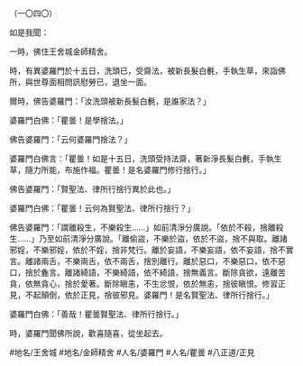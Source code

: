 （一〇四〇）

如是我聞：

一時，佛住王舍城金師精舍。

時，有異婆羅門於十五日，洗頭已，受齋法，被新長髮白㲲，手執生草，來詣佛所，與世尊面相問訊慰勞已，退坐一面。

爾時，佛告婆羅門：「汝洗頭被新長髮白㲲，是誰家法？」

婆羅門白佛：「瞿曇！是學捨法。」

佛告婆羅門：「云何婆羅門捨法？」

婆羅門白佛言：「瞿曇！如是十五日，洗頭受持法齋，著新淨長髮白㲲，手執生草，隨力所能，布施作福。瞿曇！是名婆羅門修行捨行。」

佛告婆羅門：「賢聖法、律所行捨行異於此也。」

婆羅門白佛：「瞿曇！云何為賢聖法、律所行捨行？」

佛告婆羅門：「謂離殺生，不樂殺生……」如前清淨分廣說。「依於不殺，捨離殺生……」乃至如前清淨分廣說。「離偷盜，不樂於盜，依於不盜，捨不與取。離諸邪婬，不樂邪婬，依於不婬，捨非梵行。離於妄語，不樂妄語，依不妄語，捨不實言。離諸兩舌，不樂兩舌，依不兩舌，捨別離行。離於惡口，不樂惡口，依不惡口，捨於麁言。離諸綺語，不樂綺語，依不綺語，捨無義言。斷除貪欲，遠離苦貪，依無貪心，捨於愛著。斷除瞋恚，不生忿恨，依於無恚，捨彼瞋恨。修習正見，不起顛倒，依於正見，捨彼邪見。婆羅門！是名賢聖法、律所行捨行。」

婆羅門白佛：「善哉！瞿曇賢聖法、律所行捨行。」

時，婆羅門聞佛所說，歡喜隨喜，從坐起去。

#地名/王舍城
#地名/金師精舍
#人名/婆羅門
#人名/瞿曇
#八正道/正見
